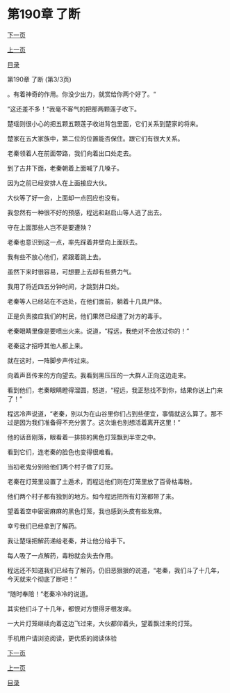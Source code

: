 <h1>第190章   了断</h1>
            <div><p><a href="./0570_%E7%AC%AC191%E7%AB%A0_%E6%9C%A8%E6%9E%AD.md">下一页</a></p><p><a href="./0568_%E7%AC%AC190%E7%AB%A0_%E4%BA%86%E6%96%AD.md">上一页</a></p><p><a href="../">目录</a></p></div>
            <div><p>第190章   了断 (第3/3页)</p><p>。有着神奇的作用。你没少出力，就赏给你两个好了。“</p><p>“这还差不多！“我毫不客气的把那两颗莲子收下。</p><p>楚瑶则很小心的把五颗五颗莲子收进背包里面，它们关系到楚家的将来。</p><p>楚家在五大家族中，第二位的位置能否保住。跟它们有很大关系。</p><p>老秦领着人在前面带路，我们向着出口处走去。</p><p>到了古井下面，老秦朝着上面喊了几嗓子。</p><p>因为之前已经安排人在上面接应大伙。</p><p>大伙等了好一会，上面却一点回应也没有。</p><p>我忽然有一种很不好的预感，程远和赵启山等人逃了出去。</p><p>守在上面那些人岂不是要遭殃？</p><p>老秦也意识到这一点，率先踩着井壁向上面跃去。</p><p>我有些不放心他们，紧跟着跳上去。</p><p>虽然下来时很容易，可想要上去却有些费力气。</p><p>我用了将近四五分钟时间，才跳到井口处。</p><p>老秦等人已经站在不远处，在他们面前，躺着十几具尸体。</p><p>正是负责接应我们的村民，他们果然已经遭了对方的毒手。</p><p>老秦眼睛里像是要喷出火来。说道，“程远，我绝对不会放过你的！“</p><p>老秦这才招呼其他人都上来。</p><p>就在这时，一阵脚步声传过来。</p><p>向着声音传来的方向望去。我看到黑压压的一大群人正向这边走来。</p><p>看到他们，老秦眼睛瞪得溜圆，怒道，“程远，我正愁找不到你，结果你送上门来了！“</p><p>程远冷声说道，“老秦，别以为在山谷里你们占到些便宜，事情就这么算了。那不过是因为我们准备得不充分罢了。这次谁也别想活着离开这里！“</p><p>他的话音刚落，眼看着一排排的黑色灯笼飘到半空之中。</p><p>看到它们，连老秦的脸色也变得很难看。</p><p>当初老鬼分别给他们两个村子做了灯笼。</p><p>老秦在灯笼里设置了土遁术，而程远他们则在灯笼里放了百骨枯毒粉。</p><p>他们两个村子都有独到的地方。如今程远把所有灯笼都带了来。</p><p>望着着空中密密麻麻的黑色灯笼，我也感到头皮有些发麻。</p><p>幸亏我们已经拿到了解药。</p><p>我让楚瑶把解药递给老秦，并让他分给手下。</p><p>每人吸了一点解药，毒粉就会失去作用。</p><p>程远还不知道我们已经有了解药，仍旧恶狠狠的说道，“老秦，我们斗了十几年，今天就来个彻底了断吧！“</p><p>“随时奉陪！“老秦冷冷的说道。</p><p>其实他们斗了十几年，都恨对方恨得牙根发痒。</p><p>一大片灯笼继续向着这边飞过来，大伙都仰着头，望着飘过来的灯笼。</p><p>手机用户请浏览阅读，更优质的阅读体验</p></div>
            <div><p><a href="./0570_%E7%AC%AC191%E7%AB%A0_%E6%9C%A8%E6%9E%AD.md">下一页</a></p><p><a href="./0568_%E7%AC%AC190%E7%AB%A0_%E4%BA%86%E6%96%AD.md">上一页</a></p><p><a href="../">目录</a></p></div>